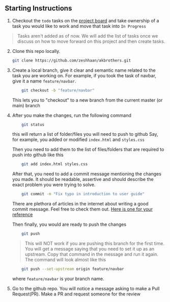 ## Starting Instructions

1. Checkout the `todo` tasks on the [project board](https://github.com/zeshhaan/akbrothers/projects) and take ownership of a task you would like to work and move that task into `In Progress`
> Tasks aren't added as of now. We will add the list of tasks once we discuss on how to move forward on this project and then create tasks.

2. Clone this repo locally.

   ```bash
   git clone https://github.com/zeshhaan/akbrothers.git
   ```

3. Create a local branch, give it clear and semantic name related to the task you are working on. For example, if you took the task of navbar, give it a name `feature/navbar`.

   ```bash
       git checkout -b "feature/navbar"
   ```

   This lets you to "checkout" to a new branch from the current master (or main) branch

4. After you make the changes, run the following command

   ```bash
       git status
   ```

   this will return a list of folder/files you will need to push to github
   Say, for example, you added or modified `index.html` and `styles.css`

   Then you need to add them to the list of files/folders that are required to push into github like this

   ```bash
       git add index.html styles.css
   ```

   After that, you need to add a commit message mentioning the changes you made. It should be readable, assertive and should describe the exact problem you were trying to solve.

   ```bash
       git commit -m "Fix typo in introduction to user guide"
   ```

   There are plethora of articles in the internet about writing a good commit message. Feel free to check them out. [Here is one for your reference](https://www.freecodecamp.org/news/writing-good-commit-messages-a-practical-guide/)

   Then finally, you would are ready to push the changes

   ```bash
       git push
   ```

   > This will NOT work if you are pushing this branch for the first time. You will get a message saying that you need to set it up as an upstream. Copy that command in the message and run it again.
   > The command will look almost like this

   ```bash
       git push --set-upstream origin feature/navbar
   ```

   where `feature/navbar` is your branch name.

5. Go to the github repo. You will notice a message asking to make a Pull Request(PR). Make a PR and request someone for the review
